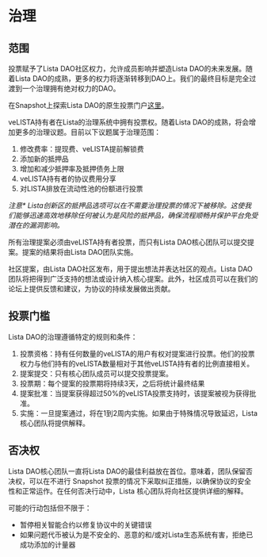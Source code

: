 # 治理

## 范围

投票赋予了Lista DAO社区权力，允许成员影响并塑造Lista DAO的未来发展。随着Lista DAO的成熟，更多的权力将逐渐转移到DAO上。我们的最终目标是完全过渡到一个治理拥有绝对权力的DAO。

在Snapshot上探索Lista DAO的原生投票门户[这里](https://snapshot.org/#/listavote.eth)。

veLISTA持有者在Lista的治理系统中拥有投票权。随着Lista DAO的成熟，将会增加更多的治理议题。目前以下议题属于治理范围：

1. 修改费率：提现费、veLISTA提前解锁费
2. 添加新的抵押品
3. 增加和减少抵押率及抵押债务上限
4. veLISTA持有者的协议费用分享
5. 对LISTA排放在流动性池的份额进行投票

_注意\* Lista创新区的抵押品选项可以在不需要治理投票的情况下被移除。这使我们能够迅速高效地移除任何被认为是风险的抵押品，确保流程顺畅并保护平台免受潜在的漏洞影响。_

所有治理提案必须由veLISTA持有者投票，而只有Lista DAO核心团队可以提交提案。提案的结果将由Lista DAO团队实施。

社区提案，由Lista DAO社区发布，用于提出想法并表达社区的观点。Lista DAO团队将把得到广泛支持的想法或设计纳入核心提案。此外，社区成员可以在我们的论坛上提供反馈和建议，为协议的持续发展做出贡献。

## 投票门槛

Lista DAO的治理遵循特定的规则和条件：

1. 投票资格：持有任何数量的veLISTA的用户有权对提案进行投票。他们的投票权力与他们持有的veLISTA数量相对于其他veLISTA持有者的比例直接相关。
2. 提案提交：只有核心团队成员可以提交投票提案。
3. 投票期：每个提案的投票期将持续3天，之后将统计最终结果
4. 提案批准：当提案获得超过50%的veLISTA投票支持时，该提案被视为获得批准。
5. 实施：一旦提案通过，将在1到2周内实施。如果由于特殊情况导致延迟，Lista核心团队将提供解释。

## 否决权

Lista DAO核心团队一直将Lista DAO的最佳利益放在首位。意味着，团队保留否决权，可以在不进行 Snapshot 投票的情况下采取纠正措施，以确保协议的安全性和正常运作。在任何否决行动中，Lista 核心团队将向社区提供详细的解释。

可能的行动包括但不限于：

* 暂停相关智能合约以修复协议中的关键错误
* 如果问题代币被认为是不安全的、恶意的和/或对Lista生态系统有害，拒绝已成功添加的计量器
